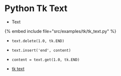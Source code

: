 # Python Tk Text

* Text

{% embed include file="src/examples/tk/tk_text.py" %}

* `text.delete(1.0, tk.END)`
* `text.insert('end', content)`
* `content = text.get(1.0, tk.END)`

* [tk text](http://effbot.org/tkinterbook/text.htm)



